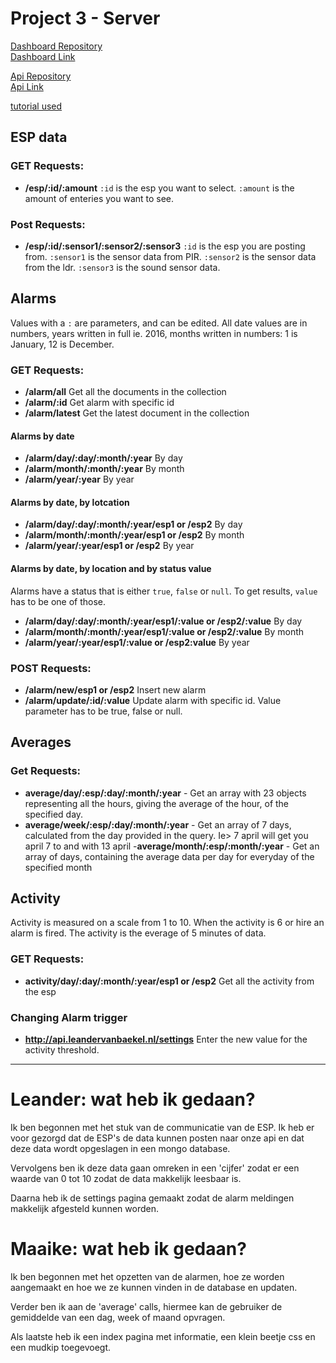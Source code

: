 # Project 3 - Server  

[Dashboard Repository](https://github.com/Wesleyvd/Dashboard)    
[Dashboard Link](http://dashboard.dennisvanbennekom.com/)  

[Api Repository](https://github.com/LeanderVanBaekel/project3server)  
[Api Link](http://api.leandervanbaekel.nl/)  


[tutorial used](https://scotch.io/tutorials/build-a-restful-api-using-node-and-express-4)

## ESP data

### GET Requests:
- **/esp/:id/:amount** `:id` is the esp you want to select. `:amount` is the amount of enteries you want to see.

### Post Requests:
- **/esp/:id/:sensor1/:sensor2/:sensor3** 
`:id` is the esp you are posting from. `:sensor1` is the sensor data from PIR. `:sensor2` is the sensor data from the ldr. `:sensor3` is the sound sensor data.

## Alarms
Values with a `:` are parameters, and can be edited.
All date values are in numbers, years written in full ie. 2016, months written in numbers: 1 is January, 12 is December.

### GET Requests:
- **/alarm/all** Get all the documents in the collection
- **/alarm/:id** Get alarm with specific id
- **/alarm/latest** Get the latest document in the collection

#### Alarms by date
- **/alarm/day/:day/:month/:year** By day
- **/alarm/month/:month/:year** By month
- **/alarm/year/:year** By year

#### Alarms by date, by lotcation
- **/alarm/day/:day/:month/:year/esp1 or /esp2** By day
- **/alarm/month/:month/:year/esp1 or /esp2** By month
- **/alarm/year/:year/esp1 or /esp2** By year

#### Alarms by date, by location and by status value
Alarms have a status that is either `true`, `false` or `null`. To get results, `value` has to be one of those.

- **/alarm/day/:day/:month/:year/esp1/:value or /esp2/:value** By day
- **/alarm/month/:month/:year/esp1/:value or /esp2/:value** By month
- **/alarm/year/:year/esp1/:value or /esp2:value**  By year

### POST Requests:
- **/alarm/new/esp1 or /esp2** Insert new alarm
- **/alarm/update/:id/:value** Update alarm with specific id. Value parameter has to be true, false or null.

## Averages

### Get Requests:

- **average/day/:esp/:day/:month/:year** - Get an array with 23 objects representing all the hours, giving the average of the hour, of the specified day.
- **average/week/:esp/:day/:month/:year** - Get an array of 7 days, calculated from the day provided in the query. Ie> 7 april will get you april 7 to and with 13 april
-**average/month/:esp/:month/:year** - Get an array of days, containing the average data per day for everyday of the specified month

## Activity

Activity is measured on a scale from 1 to 10. When the activity is 6 or hire an alarm is fired. The activity is the everage of 5 minutes of data.

### GET Requests:
- **activity/day/:day/:month/:year/esp1 or /esp2** Get all the activity from the esp

### Changing Alarm trigger
- **http://api.leandervanbaekel.nl/settings** Enter the new value for the activity threshold. 

---

# Leander: wat heb ik gedaan?

Ik ben begonnen met het stuk van de communicatie van de ESP. Ik heb er voor gezorgd dat de ESP's de data kunnen posten naar onze api en dat deze data wordt opgeslagen in een mongo database.

Vervolgens ben ik deze data gaan omreken in een 'cijfer' zodat er een waarde van 0 tot 10 zodat de data makkelijk leesbaar is.

Daarna heb ik de settings pagina gemaakt zodat de alarm meldingen makkelijk afgesteld kunnen worden.

# Maaike: wat heb ik gedaan?

Ik ben begonnen met het opzetten van de alarmen, hoe ze worden aangemaakt en hoe we ze kunnen vinden in de database en updaten.

Verder ben ik aan de 'average' calls, hiermee kan de gebruiker de gemiddelde van een dag, week of maand opvragen.

Als laatste heb ik een index pagina met informatie, een klein beetje css en een mudkip toegevoegt. 
